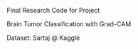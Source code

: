 Final Research Code for Project 

Brain Tumor Classification with Grad-CAM 

Dataset: Sartaj @ Kaggle 
